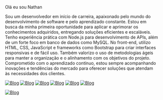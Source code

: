  Olá eu sou Nathan

Sou um desenvolvedor em início de carreira, apaixonado pelo mundo do desenvolvimento de software e pelo aprendizado constante. Estou em busca da minha primeira oportunidade para aplicar e aprimorar os conhecimentos adquiridos, entregando soluções eficientes e escaláveis. Tenho experiência prática com Node.js para desenvolvimento de APIs, além de um forte foco em banco de dados como MySQL. No front-end, utilizo HTML, CSS, JavaScript e frameworks como Bootstrap para criar interfaces responsivas e de fácil uso. Também valorizo o uso de metodologias ágeis para manter a organização e o alinhamento com os objetivos do projeto. Comprometido com o aprendizado contínuo, estou sempre acompanhando inovações e tendências do mercado para oferecer soluções que atendam às necessidades dos clientes.

[![Blog](https://img.shields.io/badge/HTML5-E34F26?style=for-the-badge&logo=html5&logoColor=white)](#)
[![Blog](https://img.shields.io/badge/CSS-239120?&style=for-the-badge&logo=css3&logoColor=white)](#)
[![Blog](https://img.shields.io/badge/JavaScript-F7DF1E?style=for-the-badge&logo=javascript&logoColor=black)](#)
[![Blog](https://img.shields.io/badge/TypeScript-007ACC?style=for-the-badge&logo=typescript&logoColor=white)](#)
[![Blog](https://img.shields.io/badge/Node.js-43853D?style=for-the-badge&logo=node.js&logoColor=white)](#)
[![Blog](https://img.shields.io/badge/Bootstrap-563D7C?style=for-the-badge&logo=bootstrap&logoColor=white)](#)

[![Blog](https://img.shields.io/badge/MySQL-00000F?style=for-the-badge&logo=mysql&logoColor=white)](#)
